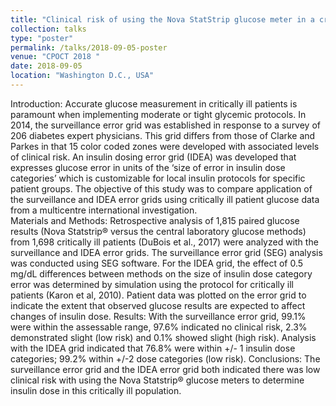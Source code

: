 ```yaml
---
title: "Clinical risk of using the Nova StatStrip glucose meter in a critically ill patient population: Analysis with the Surveillance and IDEA error grids"
collection: talks
type: "poster"
permalink: /talks/2018-09-05-poster
venue: "CPOCT 2018 "
date: 2018-09-05
location: "Washington D.C., USA"
---
```


Introduction:  Accurate glucose measurement in critically ill patients is paramount when implementing moderate or tight glycemic protocols.  In 2014, the surveillance error grid was established in response to a survey of 206 diabetes expert physicians.  This grid differs from those of Clarke and Parkes in that 15 color coded zones were developed with associated levels of clinical risk.  An insulin dosing error grid (IDEA) was developed that expresses glucose error in units of the ‘size of error in insulin dose categories’ which is customizable for local insulin protocols for specific patient groups.  The objective of this study was to compare application of the surveillance and IDEA error grids using critically ill patient glucose data from a multicentre international investigation.  
Materials and Methods: Retrospective analysis of 1,815 paired glucose results (Nova Statstrip® versus the central laboratory glucose methods) from 1,698 critically ill patients (DuBois et al., 2017) were analyzed with the surveillance and IDEA error grids.  The surveillance error grid (SEG) analysis was conducted using SEG software. For the IDEA grid, the effect of 0.5 mg/dL differences between methods on the size of insulin dose category error was determined by simulation using the protocol for critically ill patients (Karon et al, 2010).  Patient data was plotted on the error grid to indicate the extent that observed glucose results are expected to affect changes of insulin dose.
Results: With the surveillance error grid, 99.1% were within the assessable range, 97.6% indicated no clinical risk, 2.3% demonstrated slight (low risk) and 0.1% showed slight (high risk). Analysis with the IDEA grid indicated that 76.8% were within +/- 1 insulin dose categories; 99.2% within +/-2 dose categories (low risk). 
Conclusions:  The surveillance error grid and the IDEA error grid both indicated there was low clinical risk with using the Nova Statstrip® glucose meters to determine insulin dose in this critically ill population.  
